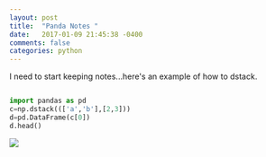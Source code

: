 ```yaml
---
layout: post
title:  "Panda Notes "
date:   2017-01-09 21:45:38 -0400 
comments: false
categories: python
---
```


I need to start keeping notes...here's an example
of how to dstack.

``` python

import pandas as pd
c=np.dstack((['a','b'],[2,3]))
d=pd.DataFrame(c[0])
d.head()


```

<img src="https://storage.googleapis.com/montco-stats/imagesUploaded/Screenshot2017-01-0921.46.53.png" width="g00">


<div id="fb-root"></div>
<script>(function(d, s, id) {
  var js, fjs = d.getElementsByTagName(s)[0];
  if (d.getElementById(id)) return;
  js = d.createElement(s); js.id = id;
  js.src = "//connect.facebook.net/en_US/sdk.js#xfbml=1&version=v2.8&appId=671657696349259";
  fjs.parentNode.insertBefore(js, fjs);
}(document, 'script', 'facebook-jssdk'));</script>


<!--  Enter text below, if you want -->


<div class="fb-comments"  data-numposts="5"></div>






